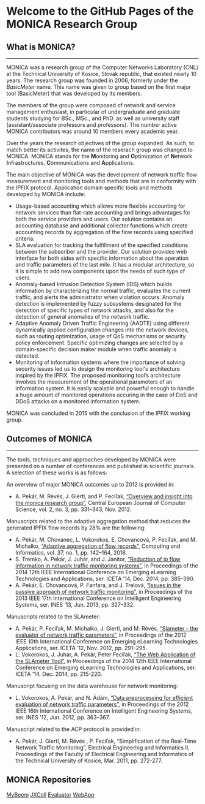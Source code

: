 # Welcome to the GitHub Pages of the MONICA Research Group

## What is MONICA?
---

MONICA was a research group of the Computer Networks Laboratory (CNL) at the Technical University of Kosice, Slovak republic, that existed nearly 10 years. The research group was founded in 2006, formerly under the *BasicMeter* name. This name was given to group based on the first major tool (BasicMeter) that was developed by its members. 

The members of the group were composed of network and service management enthusiast, in particular of undergraduate and graduate students studying for BSc., MSc., and PhD.  as well as university staff (assistant/associate professors and professors). The number active MONICA contributors was around 10 members every academic year.

Over the years the research objectives of the group expanded. As such, to match better its activites, the name of the reserach group was changed to MONICA. MONICA stands for the **M**onitoring and **O**ptimization of **N**etwork **I**nfrastructures, **C**ommunications and **A**pplications. 

The main objective of MONICA was the development of network traffic flow measurement and monitoring tools and methods that are in conformity with the IPFIX protocol. Application domain specific tools and methods developed by MONICA include:

   * Usage-based accounting which allows more flexible accounting for network services than flat-rate accounting and brings advantages for both the service providers and users. Our solution contains an accounting database and additional collector functions which create accounting records by aggregation of the flow records using specified criteria.
   * SLA evaluation for tracking the fulfillment of the specified conditions between the subscriber and the provider. Our solution provides web interface for both sides with specific information about the operation and traffic parameters of the last mile. It has a modular architecture, so it is simple to add new components upon the needs of such type of users.
   * Anomaly-based Intrusion Detection System (IDS) which builds information by characterizing the normal traffic, evaluates the current traffic, and alerts the administrator when violation occurs. Anomaly detection is implemented by fuzzy subsystems designated for the detection of specific types of network attacks, and also for the detection of general anomalies of the network traffic.
   * Adaptive Anomaly Driven Traffic Engineering (AADTE) using different dynamically applied configuration changes into the network devices, such as routing optimization, usage of QoS mechanisms or security policy enforcement. Specific optimizing changes are selected by a domain-specific decision maker module when traffic anomaly is detected.
   * Monitoring of information systems where the importance of solving security issues led us to design the monitoring tool's architecture inspired by the IPFIX. The proposed monitoring tool’s architecture involves the measurement of the operational parameters of an information system. It is easily scalable and powerful enough to handle a huge amount of monitored operations occuring in the case of DoS and DDoS attacks on a monitored information system.

MONICA was concluded in 2015 with the conclusion of the IPFIX working group.

## Outcomes of MONICA
---

The tools, techniques and approaches developed by MONICA were presented on a number of conferences and published in scientific journals. A selection of these works is as follows:

An overview of major MONICA outcomes up to 2012 is provided in:
   * A. Pekár, M. Révés, J. Giertl, and P. Feciľak, [“Overview and insight into the monica research group”](https://doi.org/10.2478/s13537-012-0013-9), Central European Journal of Computer Science, vol. 2, no. 3, pp. 331–343, Nov. 2012.

Manuscripts related to the adaptive aggregation method that reduces the generated IPFIX flow records by 28\% are the following:
   * A. Pekár, M. Chovanec, L. Vokorokos, E. Chovancová, P. Feciľak, and M. Michalko, [“Adaptive aggregation of flow records”](https://doi.org/10.4149/cai_2018_1_142), Computing and Informatics, vol. 37, no. 1, pp. 142–164, 2018.
   * S. Tremko, A. Pekár, J. Juhár, and J. Janitor, [“Reduction of ip flow information in network traffic monitoring systems”](https://doi.org/10.1109/ICETA.2014.7107616), in Proceedings of the 2014 12th IEEE International Conference on Emerging eLearning Technologies and Applications, ser. ICETA ’14, Dec. 2014, pp. 385–390.
   * A. Pekár, E. Chovancová, P. Fanfara, and J. Trelová, [“Issues in the passive approach of network traffic monitoring”](https://doi.org/10.1109/INES.2013.6632836), in Proceedings of the 2013 IEEE 17th International Conference on Intelligent Engineering Systems, ser. INES ’13, Jun. 2013, pp. 327–332.

Manuscripts related to the SLAmeter:
   * A. Pekár, P. Feciľak, M. Michalko, J. Giertl, and M. Révés, [“Slameter - the evaluator of network traffic parameters”](https://doi.org/10.1109/ICETA.2012.6418318), in Proceedings of the 2012 IEEE 10th International Conference on Emerging eLearning Technologies Applications, ser. ICETA ’12, Nov. 2012, pp. 291–295.
   * L. Vokorokos, J. Juhár, A. Pekár, Peter Feciľak, [“The Web Application of the SLAmeter Tool”](https://doi.org/10.1109/ICETA.2014.7107587), in Proceedings of the 2014 12th IEEE International Conference on Emerging eLearning Technologies and Applications, ser. ICETA '14, Dec. 2014, pp. 215-220.
   
Manuscript focusing on the data warehouse for network monitoring:
   * L. Vokorokos, A. Pekár, and N. Ádám, [“Data preprocessing for efficient evaluation of network traffic parameters”](https://doi.org/10.1109/INES.2012.6249860), in Proceedings of the 2012 IEEE 16th International Conference on Intelligent Engineering Systems, ser. INES '12, Jun. 2012, pp. 363–367.
   
Manuscript related to the ACP protocol is provided in:
   * A. Pekár, J. Giertl, M. Révés , P. Feciľak, “Simplification of the Real-Time Network Traffic Monitoring”, Electrical Engineering and Informatics II, Proceedings of the Faculty of Electrical Engineering and Informatics of the Technical University of Kosice, Mar. 2011, pp. 272-277.

## MONICA Repositories

[MyBeem](https://github.com/cnl-monica/mybeem)
[JXColl](https://github.com/cnl-monica/jxcoll)
[Evaluator]()
[WebApp]()

